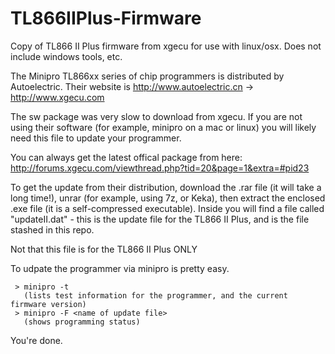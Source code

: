 # TL866IIPlus-Firmware
Copy of TL866 II Plus firmware from xgecu for use with linux/osx.  Does not include windows tools, etc.

The  Minipro  TL866xx  series  of  chip  programmers  is  distributed  by  Autoelectric. Their website is
       http://www.autoelectric.cn -> http://www.xgecu.com 

The sw package was very slow to download from xgecu.  If you are not using their software (for example, minipro on a mac or linux) you will likely need this file to update your programmer. 

You can always get the latest offical package from here: http://forums.xgecu.com/viewthread.php?tid=20&page=1&extra=#pid23

To get the update from their distribution, download the .rar file (it will take a long time!), unrar (for example, using 7z, or Keka), then extract the enclosed .exe file (it is a self-compressed executable).  Inside you will find a file called "updateII.dat" - this is the update file for the TL866 II Plus, and is the file stashed in this repo.


Not that this file is for the TL866 II Plus ONLY


To udpate the programmer via minipro is pretty easy.

     > minipro -t
       (lists test information for the programmer, and the current firmware version)
     > minipro -F <name of update file>
       (shows programming status)

You're done.
